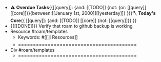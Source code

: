 - ⚠️ **Overdue Tasks**{{[[query]]: {and: [[TODO]]  {not: {or: [[query]] [[core]]}}{between:[[January 1st, 2000]][[yesterday]]} }}}🪓 **Today's Core**{{ [[query]]: {and: [[TODO]] [[core]] {not: [[query]]}} }}
- {{[[DONE]]}} Verify that roam to github backup is working
- Resource #roam/templates
    - Keywords: #[[🗄 Resources]] 
    - ========================================
- Div #roam/templates
    - ========================================

